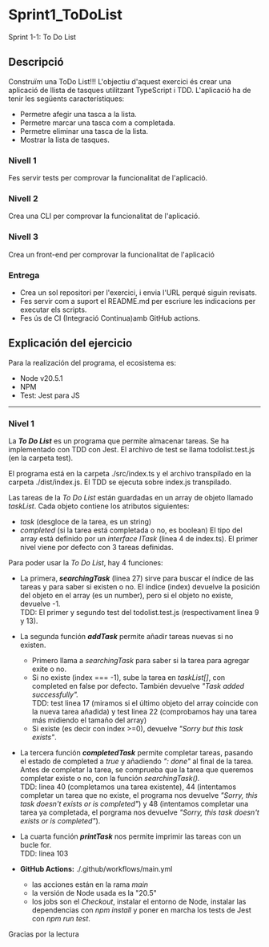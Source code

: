 # Sprint1_ToDoList
Sprint 1-1: To Do List

## Descripció
Construïm una ToDo List!!!
L'objectiu d'aquest exercici és crear una aplicació de llista de tasques utilitzant TypeScript i TDD. 
L'aplicació ha de tenir les següents característiques:
- Permetre afegir una tasca a la lista.
- Permetre marcar una tasca com a completada.
- Permetre eliminar una tasca de la lista.
- Mostrar la lista de tasques.

### Nivell 1
Fes servir tests per comprovar la funcionalitat de l'aplicació.
### Nivell 2
Crea una CLI per comprovar la funcionalitat de l'aplicació.
### Nivell 3
Crea un front-end per comprovar la funcionalitat de l'aplicació

### Entrega
- Crea un sol repositori per l'exercici, i envia l'URL perqué siguin revisats.
- Fes servir com a suport el README.md per escriure les indicacions per executar els scripts.
- Fes ús de CI (Integració Continua)amb GitHub actions.

## Explicación del ejercicio
Para la realización del programa, el ecosistema es:
- Node v20.5.1 
- NPM
- Test: Jest para JS

<hr>

### Nivel 1
La <b><em>To Do List</em></b> es un programa que permite almacenar tareas.
Se ha implementado con TDD con Jest.
El archivo de test se llama todolist.test.js (en la carpeta test).

El programa está en la carpeta ./src/index.ts y el archivo transpilado en la carpeta ./dist/index.js. El TDD se ejecuta sobre index.js transpilado.

Las tareas de la <em>To Do List</em> están guardadas en un array de objeto llamado <em>taskList</em>.
Cada objeto contiene los atributos siguientes:
- <em>task</em> (desgloce de la tarea, es un string)
- <em>completed</em> (si la tarea está completada o no, es boolean)
El tipo del array está definido por un <em>interface ITask</em> (linea 4 de index.ts).
El primer nivel viene por defecto con 3 tareas definidas.

Para poder usar la <em>To Do List</em>, hay 4 funciones:
- La primera,<b> <em>searchingTask</em></b> (linea 27) sirve para buscar el índice de las tareas y para saber si existen o no. El índice (index) devuelve la posición del objeto en el array (es un number), pero si el objeto no existe, devuelve -1. <br>
TDD: El primer y segundo test del todolist.test.js (respectivament linea 9 y 13).

- La segunda función <b><em>addTask</em></b> permite añadir tareas nuevas si no existen.
    - Primero llama a <em>searchingTask</em> para saber si la tarea para agregar exite o no.
    - Si no existe (index === -1), sube la tarea en <em>taskList[]</em>, con completed en false por defecto. También devuelve <em>"Task added successfully".</em> <br>
    TDD: test linea 17 (miramos si el último objeto del array coincide con la nueva tarea añadida) y test linea 22 (comprobamos hay una tarea más midiendo el tamaño del array)
    - Si existe (es decir con index >=0), devuelve <em>"Sorry but this task exists"</em>.

- La tercera función <b><em>completedTask</em></b> permite completar tareas, pasando el estado de completed a <em>true</em> y añadiendo <em>": done"</em> al final de la tarea.<br>
Antes de completar la tarea, se comprueba que la tarea que queremos completar existe o no, con la función <em>searchingTask().</em> <br>
TDD: linea 40 (completamos una tarea existente), 44 (intentamos completar un tarea que no existe, el programa nos devuelve <em>"Sorry, this task doesn't exists or is completed"</em>) y 48 (intentamos completar una tarea ya completada, el porgrama nos devuelve <em>"Sorry, this task doesn't exists or is completed"</em>).

- La cuarta función <b><em>printTask</em></b> nos permite imprimir las tareas con un bucle for.<br>
TDD: linea 103

- <b>GitHub Actions:</b> ./.github/workflows/main.yml <br>
    - las acciones están en la rama <em>main</em>
    - la versión de Node usada es la "20.5"
    - los jobs son el <em>Checkout</em>, instalar el entorno de Node, instalar las dependencias con <em>npm install</em> y poner en marcha los tests de Jest con <em>npm run test</em>.

Gracias por la lectura
